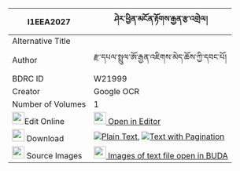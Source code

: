 |I1EEA2027|ཤེར་ཕྱིན་མངོན་རྟོགས་རྒྱན་རྩ་འགྲེལ། 
| --- | --- 
|Alternative Title |
|Author| རྫ་དཔལ་སྤྲུལ་ཨོ་རྒྱན་འཇིགས་མེད་ཆོས་ཀྱི་དབང་པོ།
|BDRC ID | W21999
|Creator | Google OCR
|Number of Volumes| 1
|<img width="25" src="https://img.icons8.com/color/25/000000/edit-property.png">Edit Online| [<img width="25" src="https://avatars.githubusercontent.com/u/45091458?s=200&v=4"> Open in Editor](http://editor.openpecha.org/I1EEA2027)
|<img width="25" src="https://img.icons8.com/fluent/48/000000/download-2.png"/>  Download | [![](https://img.icons8.com/color/20/000000/txt.png)Plain Text](https://github.com/Openpecha/I1EEA2027/releases/download/v1/sherchin_ngontok_gyen_tsadrel_plain_I1EEA2027.zip), [![](https://img.icons8.com/color/20/000000/txt.png)Text with Pagination](https://github.com/Openpecha/I1EEA2027/releases/download/v1/sherchin_ngontok_gyen_tsadrel_pages_I1EEA2027.zip)
|<img width="25" src="https://img.icons8.com/plasticine/100/000000/pictures-folder.png"/>  Source Images | [<img width="25" src="https://library.bdrc.io/icons/BUDA-small.svg"> Images of text file open in BUDA](https://library.bdrc.io/show/bdr:W21999)